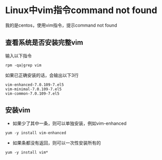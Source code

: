 # Linux中vim指令command not found

我的是centos，使用vim指令，提示command not found

## 查看系统是否安装完整vim

输入以下指令

```
rpm -qa|grep vim
```

如果已正确安装的话，会输出以下3行

```
vim-enhanced-7.0.109-7.el5
vim-minimal-7.0.109-7.el5
vim-common-7.0.109-7.el5
```

## 安装vim

- 如果少了其中一条，则可以单独安装，例如vim-enhanced

```
yum -y install vim-enhanced
```

- 如果条都没有返回，则可以一次性安装所有的

```
yum -y install vim*
```